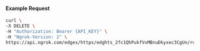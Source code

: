 <!-- Code generated for API Clients. DO NOT EDIT. -->

#### Example Request

```bash
curl \
-X DELETE \
-H "Authorization: Bearer {API_KEY}" \
-H "Ngrok-Version: 2" \
https://api.ngrok.com/edges/https/edghts_2fc1QhPukfVxMBnuDkyxec3CgUn/routes/edghtsrt_2fc1QjbWXCNbyTXEUw2Xwp69i82/ip_restriction
```
